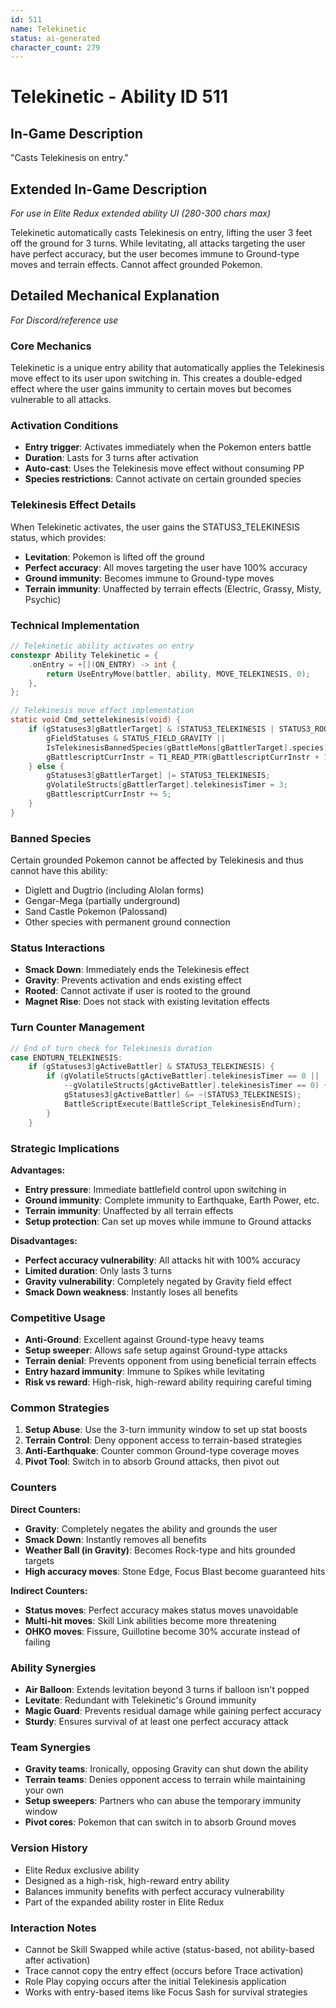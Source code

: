 ```yaml
---
id: 511
name: Telekinetic
status: ai-generated
character_count: 279
---
```


# Telekinetic - Ability ID 511

## In-Game Description
"Casts Telekinesis on entry."

## Extended In-Game Description
*For use in Elite Redux extended ability UI (280-300 chars max)*

Telekinetic automatically casts Telekinesis on entry, lifting the user 3 feet off the ground for 3 turns. While levitating, all attacks targeting the user have perfect accuracy, but the user becomes immune to Ground-type moves and terrain effects. Cannot affect grounded Pokemon.

## Detailed Mechanical Explanation
*For Discord/reference use*

### Core Mechanics
Telekinetic is a unique entry ability that automatically applies the Telekinesis move effect to its user upon switching in. This creates a double-edged effect where the user gains immunity to certain moves but becomes vulnerable to all attacks.

### Activation Conditions
- **Entry trigger**: Activates immediately when the Pokemon enters battle
- **Duration**: Lasts for 3 turns after activation
- **Auto-cast**: Uses the Telekinesis move effect without consuming PP
- **Species restrictions**: Cannot activate on certain grounded species

### Telekinesis Effect Details
When Telekinetic activates, the user gains the STATUS3_TELEKINESIS status, which provides:
- **Levitation**: Pokemon is lifted off the ground
- **Perfect accuracy**: All moves targeting the user have 100% accuracy
- **Ground immunity**: Becomes immune to Ground-type moves
- **Terrain immunity**: Unaffected by terrain effects (Electric, Grassy, Misty, Psychic)

### Technical Implementation
```c
// Telekinetic ability activates on entry
constexpr Ability Telekinetic = {
    .onEntry = +[](ON_ENTRY) -> int { 
        return UseEntryMove(battler, ability, MOVE_TELEKINESIS, 0); 
    },
};

// Telekinesis move effect implementation
static void Cmd_settelekinesis(void) {
    if (gStatuses3[gBattlerTarget] & (STATUS3_TELEKINESIS | STATUS3_ROOTED | STATUS3_SMACKED_DOWN) || 
        gFieldStatuses & STATUS_FIELD_GRAVITY ||
        IsTelekinesisBannedSpecies(gBattleMons[gBattlerTarget].species)) {
        gBattlescriptCurrInstr = T1_READ_PTR(gBattlescriptCurrInstr + 1);
    } else {
        gStatuses3[gBattlerTarget] |= STATUS3_TELEKINESIS;
        gVolatileStructs[gBattlerTarget].telekinesisTimer = 3;
        gBattlescriptCurrInstr += 5;
    }
}
```

### Banned Species
Certain grounded Pokemon cannot be affected by Telekinesis and thus cannot have this ability:
- Diglett and Dugtrio (including Alolan forms)
- Gengar-Mega (partially underground)
- Sand Castle Pokemon (Palossand)
- Other species with permanent ground connection

### Status Interactions
- **Smack Down**: Immediately ends the Telekinesis effect
- **Gravity**: Prevents activation and ends existing effect
- **Rooted**: Cannot activate if user is rooted to the ground
- **Magnet Rise**: Does not stack with existing levitation effects

### Turn Counter Management
```c
// End of turn check for Telekinesis duration
case ENDTURN_TELEKINESIS:
    if (gStatuses3[gActiveBattler] & STATUS3_TELEKINESIS) {
        if (gVolatileStructs[gActiveBattler].telekinesisTimer == 0 || 
            --gVolatileStructs[gActiveBattler].telekinesisTimer == 0) {
            gStatuses3[gActiveBattler] &= ~(STATUS3_TELEKINESIS);
            BattleScriptExecute(BattleScript_TelekinesisEndTurn);
        }
    }
```

### Strategic Implications
**Advantages:**
- **Entry pressure**: Immediate battlefield control upon switching in
- **Ground immunity**: Complete immunity to Earthquake, Earth Power, etc.
- **Terrain immunity**: Unaffected by all terrain effects
- **Setup protection**: Can set up moves while immune to Ground attacks

**Disadvantages:**
- **Perfect accuracy vulnerability**: All attacks hit with 100% accuracy
- **Limited duration**: Only lasts 3 turns
- **Gravity vulnerability**: Completely negated by Gravity field effect
- **Smack Down weakness**: Instantly loses all benefits

### Competitive Usage
- **Anti-Ground**: Excellent against Ground-type heavy teams
- **Setup sweeper**: Allows safe setup against Ground-type attacks
- **Terrain denial**: Prevents opponent from using beneficial terrain effects
- **Entry hazard immunity**: Immune to Spikes while levitating
- **Risk vs reward**: High-risk, high-reward ability requiring careful timing

### Common Strategies
1. **Setup Abuse**: Use the 3-turn immunity window to set up stat boosts
2. **Terrain Control**: Deny opponent access to terrain-based strategies
3. **Anti-Earthquake**: Counter common Ground-type coverage moves
4. **Pivot Tool**: Switch in to absorb Ground attacks, then pivot out

### Counters
**Direct Counters:**
- **Gravity**: Completely negates the ability and grounds the user
- **Smack Down**: Instantly removes all benefits
- **Weather Ball (in Gravity)**: Becomes Rock-type and hits grounded targets
- **High accuracy moves**: Stone Edge, Focus Blast become guaranteed hits

**Indirect Counters:**
- **Status moves**: Perfect accuracy makes status moves unavoidable
- **Multi-hit moves**: Skill Link abilities become more threatening
- **OHKO moves**: Fissure, Guillotine become 30% accurate instead of failing

### Ability Synergies
- **Air Balloon**: Extends levitation beyond 3 turns if balloon isn't popped
- **Levitate**: Redundant with Telekinetic's Ground immunity
- **Magic Guard**: Prevents residual damage while gaining perfect accuracy
- **Sturdy**: Ensures survival of at least one perfect accuracy attack

### Team Synergies
- **Gravity teams**: Ironically, opposing Gravity can shut down the ability
- **Terrain teams**: Denies opponent access to terrain while maintaining your own
- **Setup sweepers**: Partners who can abuse the temporary immunity window
- **Pivot cores**: Pokemon that can switch in to absorb Ground moves

### Version History
- Elite Redux exclusive ability
- Designed as a high-risk, high-reward entry ability
- Balances immunity benefits with perfect accuracy vulnerability
- Part of the expanded ability roster in Elite Redux

### Interaction Notes
- Cannot be Skill Swapped while active (status-based, not ability-based after activation)
- Trace cannot copy the entry effect (occurs before Trace activation)
- Role Play copying occurs after the initial Telekinesis application
- Works with entry-based items like Focus Sash for survival strategies